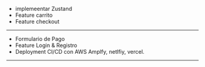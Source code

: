 
- implemeentar Zustand
- Feature carrito
- Feature checkout
----------------------------
- Formulario de Pago
- Feature Login & Registro
- Deployment CI/CD con AWS Amplfy, netlfiy, vercel.
----------------------------------------------------------